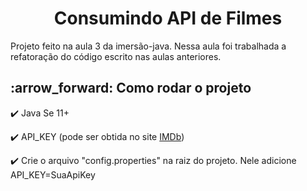 <h1 align="center"> Consumindo API de Filmes </h1>

Projeto feito na aula 3 da imersão-java. Nessa aula foi trabalhada a refatoração do código escrito nas aulas anteriores.

<h2>:arrow_forward: Como rodar o projeto</h2>

:heavy_check_mark: Java Se 11+

:heavy_check_mark: API_KEY (pode ser obtida no site <a href="https://imdb-api.com/" target="_blank">IMDb</a>)

:heavy_check_mark: Crie o arquivo "config.properties" na raiz do projeto. Nele adicione API_KEY=SuaApiKey
